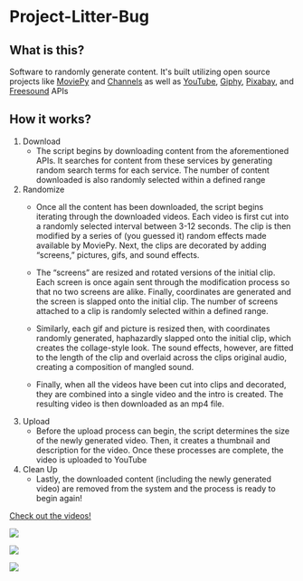 # Project-Litter-Bug
## What is this?
Software to randomly generate content. It's built utilizing open source projects like [MoviePy](https://zulko.github.io/moviepy/) and [Channels](https://github.com/linuxlewis/channels-api) as well as [YouTube](https://github.com/ytdl-org/youtube-dl), [Giphy](https://github.com/Giphy/giphy-python-client), [Pixabay](https://github.com/momozor/python-pixabay), and [Freesound](https://github.com/MTG/freesound-python) APIs
## How it works?

1. Download 
    - The script begins by downloading content from the aforementioned APIs. It searches for content from these services by generating random search terms for each service. The number of content downloaded is also randomly selected within a defined range
2. Randomize
    - Once all the content has been downloaded, the script begins iterating through the downloaded videos. Each video is first cut into a randomly selected interval between 3-12 seconds. The clip is then modified by a series of (you guessed it) random effects made available by MoviePy. Next, the clips are decorated by adding “screens,” pictures, gifs, and sound effects.

    - The “screens” are resized and rotated versions of the initial clip. Each screen is once again sent through the modification process so that no two screens are alike. Finally, coordinates are generated and the screen is slapped onto the initial clip. The number of screens attached to a clip is randomly selected within a defined range.

    - Similarly, each gif and picture is resized then, with coordinates randomly generated, haphazardly slapped onto the initial clip, which creates the collage-style look. The sound effects, however, are fitted to the length of the clip and overlaid across the clips original audio, creating a composition of mangled sound.

    - Finally, when all the videos have been cut into clips and decorated, they are combined into a single video and the intro is created. The resulting video is then downloaded as an mp4 file.
3. Upload
    - Before the upload process can begin, the script determines the size of the newly generated video. Then, it creates a thumbnail and description for the video. Once these processes are complete, the video is uploaded to YouTube
4. Clean Up
    - Lastly, the downloaded content (including the newly generated video) are removed from the system and the process is ready to begin again!


[Check out the videos!](https://www.youtube.com/channel/UChAlnk3z4GbtQ_rFxgpu4Bw)

![](https://media.giphy.com/media/dsX6xSNT82kt3oGrOy/giphy.gif)

![](https://media.giphy.com/media/QTspD9iS0QNazjKmtV/giphy.gif)

![](https://media.giphy.com/media/M9lacZw9XbOkdrqHTU/giphy.gif)

